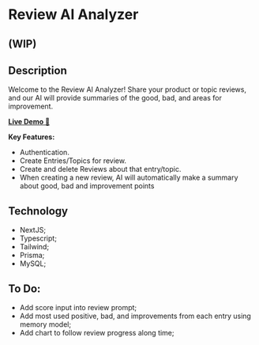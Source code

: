 # Review AI Analyzer

## (WIP)

## Description

Welcome to the Review AI Analyzer! Share your product or topic reviews, and our AI will provide summaries of the good, bad, and areas for improvement.

[**Live Demo 🚀**](https://review-analyzer-ai-ifem.vercel.app/)

**Key Features:**

- Authentication.
- Create Entries/Topics for review.
- Create and delete Reviews about that entry/topic.
- When creating a new review, AI will automatically make a summary about good, bad and improvement points

## Technology

- NextJS;
- Typescript;
- Tailwind;
- Prisma;
- MySQL;

## To Do:

- Add score input into review prompt;
- Add most used positive, bad, and improvements from each entry using memory model;
- Add chart to follow review progress along time;
